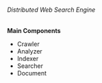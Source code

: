 ###### Distributed Web Search Engine
**Main Components**
- Crawler
- Analyzer
- Indexer
- Searcher
- Document

